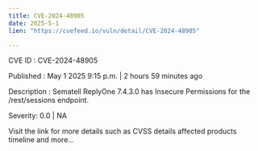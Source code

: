 ```yaml
---
title: CVE-2024-48905
date: 2025-5-1
lien: "https://cvefeed.io/vuln/detail/CVE-2024-48905"

---
```


CVE ID : CVE-2024-48905

Published :  May 1
2025
9:15 p.m. | 2 hours
59 minutes ago

Description : Sematell ReplyOne 7.4.3.0 has Insecure Permissions for the /rest/sessions endpoint.

Severity: 0.0 | NA

Visit the link for more details
such as CVSS details
affected products
timeline
and more...
